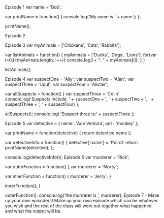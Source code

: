 Episode 1
var name = 'Bob';

var printName = function() {
  console.log('My name is ' + name );
};

printName();

<!-- This function will print out "My name is Bob" -->

Episode 2

<!-- This function will return 3  -->
Episode 3
var myAnimals = ['Chickens', 'Cats', 'Rabbits'];

var listAnimals = function() {
  myAnimals = ['Ducks', 'Dogs', 'Lions'];
  for(var i=0;i<myAnimals.length; i++){
    console.log(i + ": " + myAnimals[i]);
  }
}

listAnimals();

<!-- This function will return the index number of each item: Ducks, Dogs and Lions -->
Episode 4
var suspectOne = 'Ally';
var suspectTwo = 'Alan';
var suspectThree = 'Upul';
var suspectFour = 'Alistair';

var allSuspects = function() {
  var suspectThree = 'Colin'
  console.log('Suspects include: ' + suspectOne + ', ' + suspectTwo + ', ' + suspectThree + ', ' + suspectFour)
};

allSuspects();
console.log( 'Suspect three is:' + suspectThree );

<!-- Will print "Suspects include: Ally, Alan, Colin and Alistair", then "Suspect three is: Upul" -->

Episode 5
var detective = {
  name : 'Ace Ventura',
  pet : 'monkey'
};

var printName = function(detective) {
  return detective.name
};

var detectiveInfo = function() {
  detective['name'] = 'Poirot'
  return printName(detective);
};

console.log(detectiveInfo());
Episode 6
var murderer = 'Rick';

var outerFunction = function() {
  var murderer = 'Morty';

  var innerFunction = function() {
    murderer = 'Jerry';
  }

  innerFunction();
}

outerFunction();
console.log('the murderer is ', murderer);
Episode 7 - Make up your own episode/s!
Make up your own episode which can be whatever you wish and the rest of the class will work out together what happened and what the output will be.
